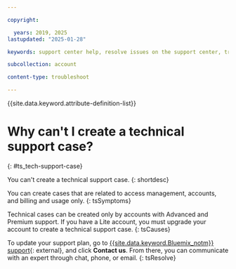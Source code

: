 ```yaml
---

copyright:

  years: 2019, 2025
lastupdated: "2025-01-28"

keywords: support center help, resolve issues on the support center, trouble support center, personalized help

subcollection: account

content-type: troubleshoot

---
```


{{site.data.keyword.attribute-definition-list}}

# Why can't I create a technical support case?
{: #ts_tech-support-case}

You can't create a technical support case.
{: shortdesc}

You can create cases that are related to access management, accounts, and billing and usage only.
{: tsSymptoms}

Technical cases can be created only by accounts with Advanced and Premium support. If you have a Lite account, you must upgrade your account to create a technical support case.
{: tsCauses}

To update your support plan, go to [{{site.data.keyword.Bluemix_notm}} support](https://www.ibm.com/cloud/support){: external}, and click **Contact us**. From there, you can communicate with an expert through chat, phone, or email.
{: tsResolve}
